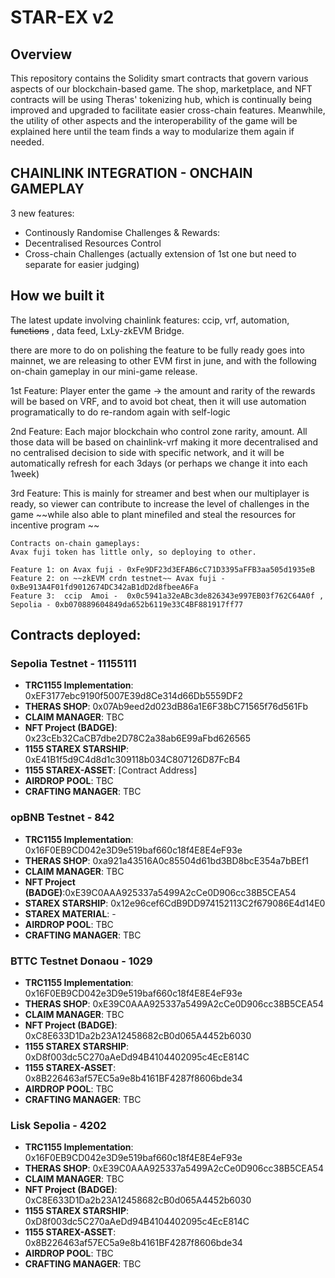 # STAR-EX v2

## Overview

This repository contains the Solidity smart contracts that govern various aspects of our blockchain-based game. The shop, marketplace, and NFT contracts will be using Theras' tokenizing hub, which is continually being improved and upgraded to facilitate easier cross-chain features. Meanwhile, the utility of other aspects and the interoperability of the game will be explained here until the team finds a way to modularize them again if needed.

## CHAINLINK INTEGRATION - ONCHAIN GAMEPLAY

3 new features:

- Continously Randomise Challenges & Rewards:
- Decentralised Resources Control
- Cross-chain Challenges (actually extension of 1st one but need to separate for easier judging)

## How we built it

The latest update involving chainlink features:
ccip, vrf, automation, ~~functions~~ , data feed, LxLy-zkEVM Bridge.

there are more to do on polishing the feature to be fully ready goes into mainnet, we are releasing to other EVM first in june, and with the following on-chain gameplay in our mini-game release.

1st Feature: Player enter the game -> the amount and rarity of the rewards will be based on VRF, and to avoid bot cheat, then it will use automation programatically to do re-random again with self-logic

2nd Feature: Each major blockchain who control zone rarity, amount. All those data will be based on chainlink-vrf making it more decentralised and no centralised decision to side with specific network, and it will be automatically refresh for each 3days (or perhaps we change it into each 1week)

3rd Feature: This is mainly for streamer and best when our multiplayer is ready, so viewer can contribute to increase the level of challenges in the game ~~while also able to plant minefiled and steal the resources for incentive program ~~

```
Contracts on-chain gameplays:
Avax fuji token has little only, so deploying to other.

Feature 1: on Avax fuji - 0xFe9DF23d3EFAB6cC71D3395aFFB3aa505d1935eB
Feature 2: on ~~zkEVM crdn testnet~~ Avax fuji - 0xBe913A4F01fd9012674DC342aB1dD2d8fbeeA6Fa
Feature 3:  ccip  Amoi -  0x0c5941a32eABc3de826343e997EB03f762C64A0f , Sepolia - 0xb070889604849da652b6119e33C4BF881917ff77
```

## Contracts deployed:

### Sepolia Testnet - 11155111

- **TRC1155 Implementation**: 0xEF3177ebc9190f5007E39d8Ce314d66Db5559DF2
- **THERAS SHOP**: 0x07Ab9eed2d023dB86a1E6F38bC71565f76d561Fb
- **CLAIM MANAGER**: TBC
- **NFT Project (BADGE)**: 0x23cEb32CaCB7dbe2D78C2a38ab6E99aFbd626565
- **1155 STAREX STARSHIP**: 0xE41B1f5d9C4d8d1c309118b034C807126D87FcB4
- **1155 STAREX-ASSET**: [Contract Address]
- **AIRDROP POOL**: TBC
- **CRAFTING MANAGER**: TBC

### opBNB Testnet - 842

- **TRC1155 Implementation**: 0x16F0EB9CD042e3D9e519baf660c18f4E8E4eF93e
- **THERAS SHOP**: 0xa921a43516A0c85504d61bd3BD8bcE354a7bBEf1
- **CLAIM MANAGER**: TBC
- **NFT Project (BADGE)**:0xE39C0AAA925337a5499A2cCe0D906cc38B5CEA54
- **STAREX STARSHIP**: 0x12e96cef6CdB9DD974152113C2f679086E4d14E0
- **STAREX MATERIAL**: -
- **AIRDROP POOL**: TBC
- **CRAFTING MANAGER**: TBC

### BTTC Testnet Donaou - 1029

- **TRC1155 Implementation**: 0x16F0EB9CD042e3D9e519baf660c18f4E8E4eF93e
- **THERAS SHOP**: 0xE39C0AAA925337a5499A2cCe0D906cc38B5CEA54
- **CLAIM MANAGER**: TBC
- **NFT Project (BADGE)**: 0xC8E633D1Da2b23A12458682cB0d065A4452b6030
- **1155 STAREX STARSHIP**: 0xD8f003dc5C270aAeDd94B4104402095c4EcE814C
- **1155 STAREX-ASSET**: 0x8B226463af57EC5a9e8b4161BF4287f8606bde34
- **AIRDROP POOL**: TBC
- **CRAFTING MANAGER**: TBC

### Lisk Sepolia - 4202

- **TRC1155 Implementation**: 0x16F0EB9CD042e3D9e519baf660c18f4E8E4eF93e
- **THERAS SHOP**: 0xE39C0AAA925337a5499A2cCe0D906cc38B5CEA54
- **CLAIM MANAGER**: TBC
- **NFT Project (BADGE)**: 0xC8E633D1Da2b23A12458682cB0d065A4452b6030
- **1155 STAREX STARSHIP**: 0xD8f003dc5C270aAeDd94B4104402095c4EcE814C
- **1155 STAREX-ASSET**: 0x8B226463af57EC5a9e8b4161BF4287f8606bde34
- **AIRDROP POOL**: TBC
- **CRAFTING MANAGER**: TBC

```

```
